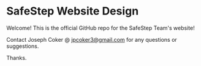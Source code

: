 # SafeStep Website Design
Welcome! This is the official GitHub repo for the SafeStep Team's website!

Contact Joseph Coker @ jpcoker3@gmail.com for any questions or suggestions. 

Thanks. 
